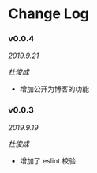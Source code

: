 # Change Log


### v0.0.4

_2019.9.21_ 

_杜俊成_

- 增加公开为博客的功能


### v0.0.3

_2019.9.19_ 

_杜俊成_

- 增加了 eslint 校验
